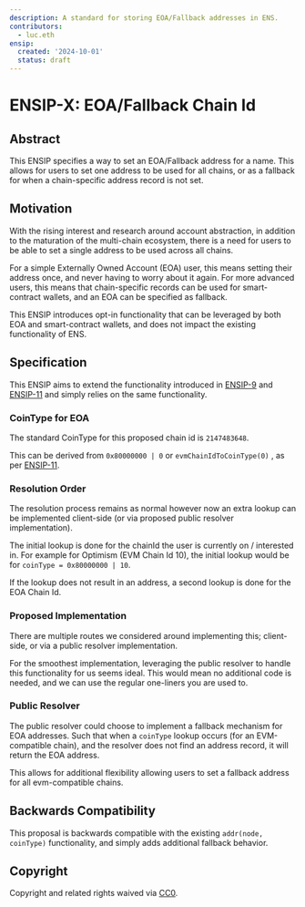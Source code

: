 ```yaml
---
description: A standard for storing EOA/Fallback addresses in ENS.
contributors:
  - luc.eth
ensip:
  created: '2024-10-01'
  status: draft
---
```


# ENSIP-X: EOA/Fallback Chain Id

## Abstract

This ENSIP specifies a way to set an EOA/Fallback address for a name. This allows for users to set one address to be used for all chains, or as a fallback for when a chain-specific address record is not set.

## Motivation

With the rising interest and research around account abstraction, in addition to the maturation of the multi-chain ecosystem, there is a need for users to be able to set a single address to be used across all chains.

For a simple Externally Owned Account (EOA) user, this means setting their address once, and never having to worry about it again.
For more advanced users, this means that chain-specific records can be used for smart-contract wallets, and an EOA can be specified as fallback.

This ENSIP introduces opt-in functionality that can be leveraged by both EOA and smart-contract wallets, and does not impact the existing functionality of ENS.

## Specification

This ENSIP aims to extend the functionality introduced in [ENSIP-9](./9) and [ENSIP-11](./11) and simply relies on the same functionality.

### CoinType for EOA

The standard CoinType for this proposed chain id is `2147483648`.

This can be derived from `0x80000000 | 0` or `evmChainIdToCoinType(0)` , as per [ENSIP-11](./11).

### Resolution Order

The resolution process remains as normal however now an extra lookup can be implemented client-side (or via proposed public resolver implementation).

The initial lookup is done for the chainId the user is currently on / interested in.
For example for Optimism (EVM Chain Id 10), the initial lookup would be for `coinType = 0x80000000 | 10`.

If the lookup does not result in an address, a second lookup is done for the EOA Chain Id.

### Proposed Implementation

There are multiple routes we considered around implementing this; client-side, or via a public resolver implementation.

For the smoothest implementation, leveraging the public resolver to handle this functionality for us seems ideal.
This would mean no additional code is needed, and we can use the regular one-liners you are used to.

### Public Resolver

The public resolver could choose to implement a fallback mechanism for EOA addresses.
Such that when a `coinType` lookup occurs (for an EVM-compatible chain), and the resolver does not find an address record, it will return the EOA address.

This allows for additional flexibility allowing users to set a fallback address for all evm-compatible chains.

## Backwards Compatibility

This proposal is backwards compatible with the existing `addr(node, coinType)` functionality, and simply adds additional fallback behavior.

## Copyright

Copyright and related rights waived via [CC0](https://creativecommons.org/publicdomain/zero/1.0/).
